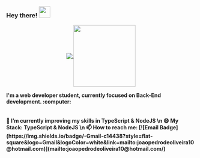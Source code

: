 ### Hey there! <img src="https://raw.githubusercontent.com/iampavangandhi/iampavangandhi/master/gifs/Hi.gif" width="30px">

<!--
**JP-Oliveira-dev/JP-Oliveira-dev** is a ✨ _special_ ✨ repository because its `README.md` (this file) appears on your GitHub profile. --!>

<p align="center">
  <a href="https://github.com/anuraghazra/github-readme-stats">
    <img
      align="center"
      src="https://github-readme-stats.vercel.app/api/top-langs/?username=jp-oliveira-dev&layout=compact"
    />
  </a>
  <a href="https://github.com/anuraghazra/github-readme-stats">
    <img
      align="center"
      height="165"
      src="https://github-readme-stats.vercel.app/api?username=jp-oliveira-dev&count_private=true&show_icons=true&custom_title=Github%20Status&hide=issues"
    />
  </a>
</p>



<b>I'm a web developer student, currently focused on Back-End development. :computer:<b> <br></br>


<br>🌱 I’m currently improving my skills in TypeScript & NodeJS \n
😄 My Stack: TypeScript & NodeJS \n
📫 How to reach me: [![Email Badge](https://img.shields.io/badge/-Gmail-c14438?style=flat-square&logo=Gmail&logoColor=white&link=mailto:joaopedrodeoliveira10@hotmail.com)](mailto:joaopedrodeoliveira10@hotmail.com/) </br>
